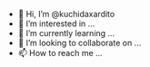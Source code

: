 - 👋 Hi, I’m @kuchidaxardito
- 👀 I’m interested in ...
- 🌱 I’m currently learning ...
- 💞️ I’m looking to collaborate on ...
- 📫 How to reach me ...

<!---
kuchidaxardito/kuchidaxardito is a ✨ special ✨ repository because its `README.md` (this file) appears on your GitHub profile.
You can click the Preview link to take a look at your changes.
--->
